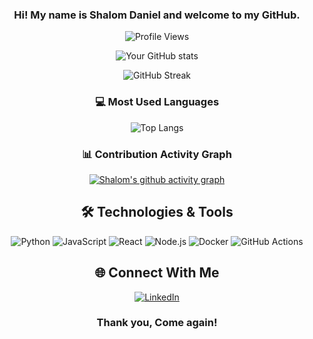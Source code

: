 <div align="center">

### Hi! My name is Shalom Daniel and welcome to my GitHub. 

![Profile Views](https://komarev.com/ghpvc/?username=Shalomd6298&color=blue)

![Your GitHub stats](https://github-readme-stats.vercel.app/api?username=Shalomd6298&show_icons=true&theme=radical&count_private=true&include_all_commits=true)

![GitHub Streak](https://github-readme-streak-stats.herokuapp.com/?user=Shalomd6298&theme=radical)

### 💻 Most Used Languages
![Top Langs](https://github-readme-stats.vercel.app/api/top-langs/?username=Shalomd6298&layout=compact&theme=radical)

### 📊 Contribution Activity Graph
[![Shalom's github activity graph](https://github-readme-activity-graph.vercel.app/graph?username=Shalomd6298&theme=react-dark)](https://github.com/ashutosh00710/github-readme-activity-graph)

## 🛠️ Technologies & Tools
![Python](https://img.shields.io/badge/Python-3776AB?style=flat-square&logo=python&logoColor=white)
![JavaScript](https://img.shields.io/badge/JavaScript-F7DF1E?style=flat-square&logo=javascript&logoColor=black)
![React](https://img.shields.io/badge/React-20232A?style=flat-square&logo=react&logoColor=61DAFB)
![Node.js](https://img.shields.io/badge/Node.js-43853D?style=flat-square&logo=node.js&logoColor=white)
![Docker](https://img.shields.io/badge/Docker-2496ED?style=flat-square&logo=docker&logoColor=white)
![GitHub Actions](https://img.shields.io/badge/GitHub_Actions-2088FF?style=flat-square&logo=github-actions&logoColor=white)

## 🌐 Connect With Me
[![LinkedIn](https://img.shields.io/badge/LinkedIn-0077B5?style=flat-square&logo=linkedin&logoColor=white)](https://www.linkedin.com/in/shalom-daniel-72198a150/)

### Thank you, Come again!

</div>
